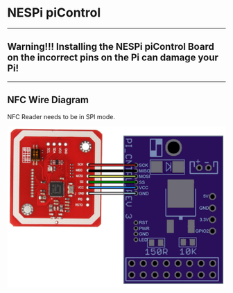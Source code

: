 # NESPi piControl

-----------------
## Warning!!! Installing the NESPi piControl Board on the incorrect pins on the Pi can damage your Pi!
-----------------

## NFC Wire Diagram

NFC Reader needs to be in SPI mode.

  ![alt tag](https://github.com/mafe72/NESPi-piControl/raw/main/img/nfc_wire_diagram.PNG)
